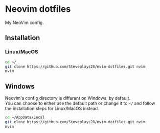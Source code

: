 # Neovim dotfiles

My NeoVim config.

## Installation

### Linux/MacOS

```bash
cd ~/
git clone https://github.com/Steveplays28/nvim-dotfiles.git nvim
nvim
```

## Windows

Neovim's config directory is different on Windows, by default.  
You can choose to either use the default path or change it to `~/` and follow the installation steps for Linux/MacOS instead.

```bash
cd ~/AppData/Local
git clone https://github.com/Steveplays28/nvim-dotfiles.git nvim
nvim
```
